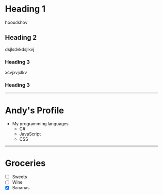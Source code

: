 # Heading 1

hooudshov

## Heading 2

dsjlsdvkdsjlkvj

### Heading 3

xcvjxvjxlkv

### Heading 3

_____________________________________


# Andy's Profile

- My programming languages
  - C#
  - JavaScript
  - CSS
_____________________________________ 


# Groceries

- [ ] Sweets
- [ ] Wine
- [x] Bananas
